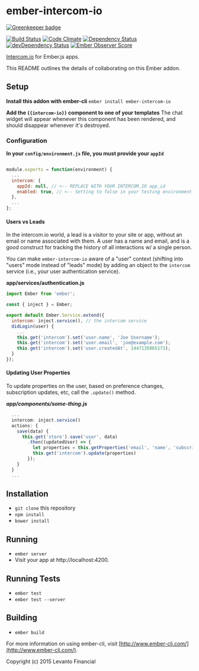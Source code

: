 # ember-intercom-io

[![Greenkeeper badge](https://badges.greenkeeper.io/mike-north/ember-intercom-io.svg)](https://greenkeeper.io/)

[![Build Status](https://travis-ci.org/mike-north/ember-intercom-io.svg?branch=master)](https://travis-ci.org/mike-north/ember-intercom-io)
[![Code Climate](https://codeclimate.com/github/mike-north/ember-intercom-io/badges/gpa.svg)](https://codeclimate.com/github/mike-north/ember-intercom-io)
[![Dependency Status](https://david-dm.org/mike-north/ember-intercom-io.svg)](https://david-dm.org/mike-north/ember-intercom-io)
[![devDependency Status](https://david-dm.org/mike-north/ember-intercom-io/dev-status.svg)](https://david-dm.org/mike-north/ember-intercom-io#info=devDependencies)
[![Ember Observer Score](http://emberobserver.com/badges/ember-intercom-io.svg)](http://emberobserver.com/addons/ember-intercom-io)

[Intercom.io](http://intercom.io) for Ember.js apps.

This README outlines the details of collaborating on this Ember addon.

## Setup

**Install this addon with ember-cli** `ember install ember-intercom-io`

**Add the `{{intercom-io}}` component to one of your templates**
The chat widget will appear whenever this component has been rendered, and should disappear whenever it's destroyed.

### Configuration

**In your `config/environment.js` file, you must provide your `appId`**

```js

module.exports = function(environment) {
  ...
  intercom: {
    appId: null, // <-- REPLACE WITH YOUR INTERCOM.IO app_id
    enabled: true, // <-- Setting to false in your testing environment prevents unneccessary network requests (true by default)
  },
  ...
};

```


#### Users vs Leads

In the intercom.io world, a lead is a visitor to your site or app, without an email or name associated with them. A user has a name and email, and is a good construct for tracking the history of all interactions w/ a single person.

You can make `ember-intercom-io` aware of a "user" context (shifting into "users" mode instead of "leads" mode) by adding an object to the `intercom` service (i.e., your user authentication service).

**app/services/authentication.js**
```js
import Ember from 'ember';

const { inject } = Ember;

export default Ember.Service.extend({
  intercom: inject.service(), // the intercom service
  didLogin(user) {
    ...
    this.get('intercom').set('user.name', 'Joe Username');
    this.get('intercom').set('user.email', 'joe@example.com');
    this.get('intercom').set('user.createdAt', 1447135065173);
  }
});

```
#### Updating User Properties

To update properties on the user, based on preference changes, subscription updates, etc, call the `.update()` method.

***app/components/some-thing.js***
```js
  ...
  intercom: inject.service()
  actions: {
    save(data) {
      this.get('store').save('user', data)
        .then((updatedUser) => {
          let properties = this.getProperties('email', 'name', 'subscriptionType');
          this.get('intercom').update(properties)
        });
    }
  }
  ...
```



## Installation

* `git clone` this repository
* `npm install`
* `bower install`

## Running

* `ember server`
* Visit your app at http://localhost:4200.

## Running Tests

* `ember test`
* `ember test --server`

## Building

* `ember build`

For more information on using ember-cli, visit [http://www.ember-cli.com/](http://www.ember-cli.com/).

Copyright (c) 2015 Levanto Financial
